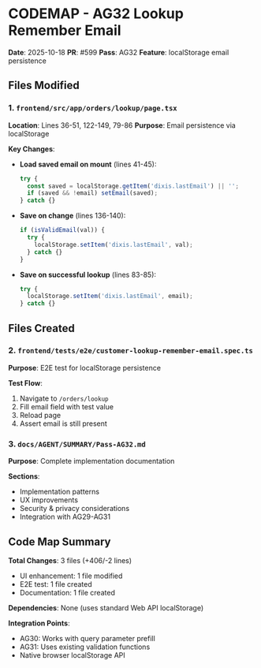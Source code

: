 # CODEMAP - AG32 Lookup Remember Email

**Date**: 2025-10-18
**PR**: #599
**Pass**: AG32
**Feature**: localStorage email persistence

## Files Modified

### 1. `frontend/src/app/orders/lookup/page.tsx`
**Location**: Lines 36-51, 122-149, 79-86
**Purpose**: Email persistence via localStorage

**Key Changes**:
- **Load saved email on mount** (lines 41-45):
  ```typescript
  try {
    const saved = localStorage.getItem('dixis.lastEmail') || '';
    if (saved && !email) setEmail(saved);
  } catch {}
  ```

- **Save on change** (lines 136-140):
  ```typescript
  if (isValidEmail(val)) {
    try {
      localStorage.setItem('dixis.lastEmail', val);
    } catch {}
  }
  ```

- **Save on successful lookup** (lines 83-85):
  ```typescript
  try {
    localStorage.setItem('dixis.lastEmail', email);
  } catch {}
  ```

## Files Created

### 2. `frontend/tests/e2e/customer-lookup-remember-email.spec.ts`
**Purpose**: E2E test for localStorage persistence

**Test Flow**:
1. Navigate to `/orders/lookup`
2. Fill email field with test value
3. Reload page
4. Assert email is still present

### 3. `docs/AGENT/SUMMARY/Pass-AG32.md`
**Purpose**: Complete implementation documentation

**Sections**:
- Implementation patterns
- UX improvements
- Security & privacy considerations
- Integration with AG29-AG31

## Code Map Summary

**Total Changes**: 3 files (+406/-2 lines)
- UI enhancement: 1 file modified
- E2E test: 1 file created
- Documentation: 1 file created

**Dependencies**: None (uses standard Web API localStorage)

**Integration Points**:
- AG30: Works with query parameter prefill
- AG31: Uses existing validation functions
- Native browser localStorage API
